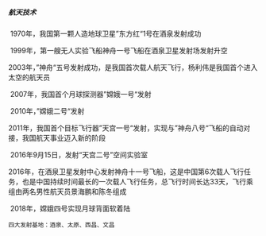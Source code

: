 ##### 航天技术

​	1970年，我国第一颗人造地球卫星”东方红“1号在酒泉发射成功

​	1999年，第一艘无人实验飞船神舟一号飞船在酒泉卫星发射场发射升空

​	2003年，”神舟“五号发射成功，是我国首次载人航天飞行，杨利伟是我国首个进入太空的航天员

​	2007年，我国首个月球探测器”嫦娥一号“发射

​	2010年，”嫦娥二号“发射

​	2011年，我国首个目标飞行器”天宫一号“发射，实现与”神舟八号“飞船的自动对接，我国航天事业迈入新的阶段

​	2016年9月15日，发射“天宫二号”空间实验室

​	2016年，在酒泉卫星发射中心发射神舟十一号飞船，这是中国第6次载人飞行任务，也是中国持续时间最长的一次载人飞行任务，总飞行时间长达33天，飞行乘组由两名男性航天员景海鹏和陈冬组成

​	2018年，嫦娥四号实现月球背面软着陆

```
四大发射基地：酒泉、太原、西昌、文昌
```
